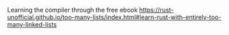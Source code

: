 Learning the compiler through the free ebook https://rust-unofficial.github.io/too-many-lists/index.html#learn-rust-with-entirely-too-many-linked-lists
